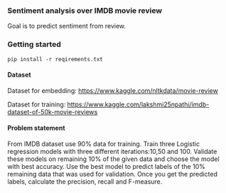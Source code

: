 ### Sentiment analysis over IMDB movie review
Goal is to predict sentiment from review.
### Getting started
`pip install -r reqirements.txt`

#### Dataset

Dataset for embedding: https://www.kaggle.com/nltkdata/movie-review

Dataset for training: https://www.kaggle.com/lakshmi25npathi/imdb-dataset-of-50k-movie-reviews

#### Problem statement
From IMDB dataset use 90% data for training. Train three Logistic regression models with three different iterations:10,50 and 100. Validate these models on remaining 10% of the given data and choose the model with best accuracy. Use the best model to predict labels of the 10% remaining data that was used for validation. Once you get the predicted labels, calculate the precision, recall and F-measure. 